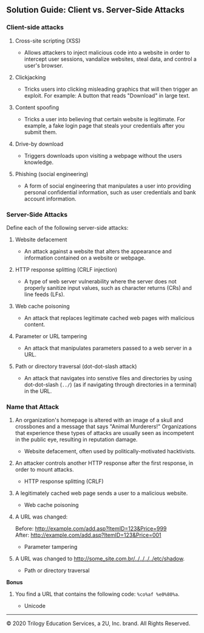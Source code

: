 ## Solution Guide:  Client vs. Server-Side Attacks

### Client-side attacks

1. Cross-site scripting (XSS)

    - Allows attackers to inject malicious code into a website in order to intercept user sessions, vandalize websites, steal data, and control a user's browser.


2. Clickjacking

    - Tricks users into clicking misleading graphics that will then trigger an exploit. For example: A button that reads "Download" in large text.

3. Content spoofing

    - Tricks a user into believing that certain website is legitimate. For example, a fake login page that steals your credentials after you submit them. 


4. Drive-by download

    - Triggers downloads upon visiting a webpage without the users knowledge.


5. Phishing (social engineering)

    - A form of social engineering that manipulates a user into providing personal confidential information, such as user credentials and bank account information.

### Server-Side Attacks

Define each of the following server-side attacks:


1. Website defacement
    - An attack against a website that alters the appearance and information contained on a website or webpage. 


2. HTTP response splitting (CRLF injection)
    -  A type of web server vulnerability where the server does not properly sanitize input values, such as character returns (CRs) and line feeds (LFs).

3. Web cache poisoning

    - An attack that replaces legitimate cached web pages with malicious content.

4. Parameter or URL tampering

    - An attack that manipulates parameters passed to a web server in a URL.


5. Path or directory traversal (dot-dot-slash attack)

    - An attack that navigates into senstive files and directories by using dot-dot-slash (`../`) (as if navigating through directories in a terminal) in the URL. 


### Name that Attack

1. An organization's homepage is altered with an image of a skull and crossbones and a message that says "Animal Murderers!" Organizations that experience these types of attacks are usually seen as incompetent in the public eye, resulting in reputation damage.
   
   - Website defacement, often used by politically-motivated hacktivists. 

   
2. An attacker controls another HTTP response after the first response, in order to mount attacks.

    - HTTP response splitting (CRLF)
   
3. A legitimately cached web page sends a user to a malicious website.
 
    - Web cache poisoning
 
4. A URL was changed:
 
     Before: http://example.com/add.asp?ItemID=123&Price=999  
     After: http://example.com/add.asp?ItemID=123&Price=001

    - Parameter tampering


5. A URL was changed to http://some_site.com.br/../../../../etc/shadow.

    - Path or directory traversal

**Bonus**

1. You find a URL that contains the following code: `%co%af %e0%80%a`. 
    
    -  Unicode

---

© 2020 Trilogy Education Services, a 2U, Inc. brand. All Rights Reserved.  
